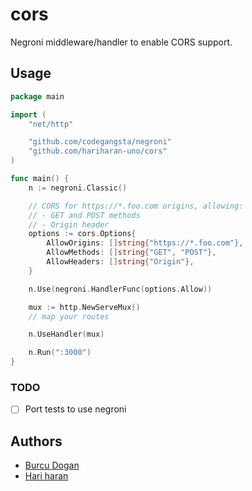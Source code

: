 # cors

Negroni middleware/handler to enable CORS support.


## Usage

~~~go
package main

import (
	"net/http"

	"github.com/codegangsta/negroni"
	"github.com/hariharan-uno/cors"
)

func main() {
	n := negroni.Classic()

	// CORS for https://*.foo.com origins, allowing:
	// - GET and POST methods
	// - Origin header
	options := cors.Options{
		AllowOrigins: []string{"https://*.foo.com"},
		AllowMethods: []string{"GET", "POST"},
		AllowHeaders: []string{"Origin"},
	}

	n.Use(negroni.HandlerFunc(options.Allow))

	mux := http.NewServeMux()
	// map your routes

	n.UseHandler(mux)

	n.Run(":3000")
}
~~~

### TODO
- [ ] Port tests to use negroni

## Authors

* [Burcu Dogan](http://github.com/rakyll)
* [Hari haran](http://github.com/hariharan-uno)